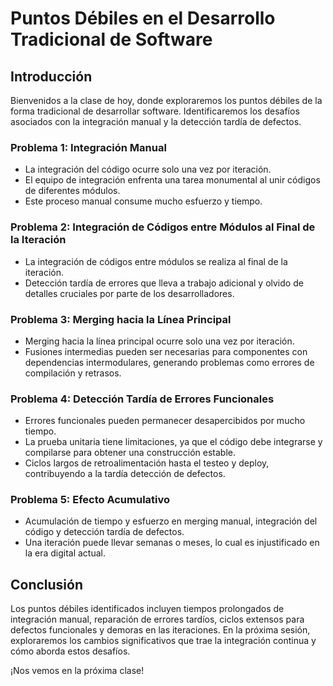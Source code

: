 # Puntos Débiles en el Desarrollo Tradicional de Software

## Introducción
Bienvenidos a la clase de hoy, donde exploraremos los puntos débiles de la forma tradicional de desarrollar software. Identificaremos los desafíos asociados con la integración manual y la detección tardía de defectos.

### Problema 1: Integración Manual
- La integración del código ocurre solo una vez por iteración.
- El equipo de integración enfrenta una tarea monumental al unir códigos de diferentes módulos.
- Este proceso manual consume mucho esfuerzo y tiempo.

### Problema 2: Integración de Códigos entre Módulos al Final de la Iteración
- La integración de códigos entre módulos se realiza al final de la iteración.
- Detección tardía de errores que lleva a trabajo adicional y olvido de detalles cruciales por parte de los desarrolladores.

### Problema 3: Merging hacia la Línea Principal
- Merging hacia la línea principal ocurre solo una vez por iteración.
- Fusiones intermedias pueden ser necesarias para componentes con dependencias intermodulares, generando problemas como errores de compilación y retrasos.

### Problema 4: Detección Tardía de Errores Funcionales
- Errores funcionales pueden permanecer desapercibidos por mucho tiempo.
- La prueba unitaria tiene limitaciones, ya que el código debe integrarse y compilarse para obtener una construcción estable.
- Ciclos largos de retroalimentación hasta el testeo y deploy, contribuyendo a la tardía detección de defectos.

### Problema 5: Efecto Acumulativo
- Acumulación de tiempo y esfuerzo en merging manual, integración del código y detección tardía de defectos.
- Una iteración puede llevar semanas o meses, lo cual es injustificado en la era digital actual.

## Conclusión
Los puntos débiles identificados incluyen tiempos prolongados de integración manual, reparación de errores tardíos, ciclos extensos para defectos funcionales y demoras en las iteraciones. En la próxima sesión, exploraremos los cambios significativos que trae la integración continua y cómo aborda estos desafíos.

¡Nos vemos en la próxima clase!